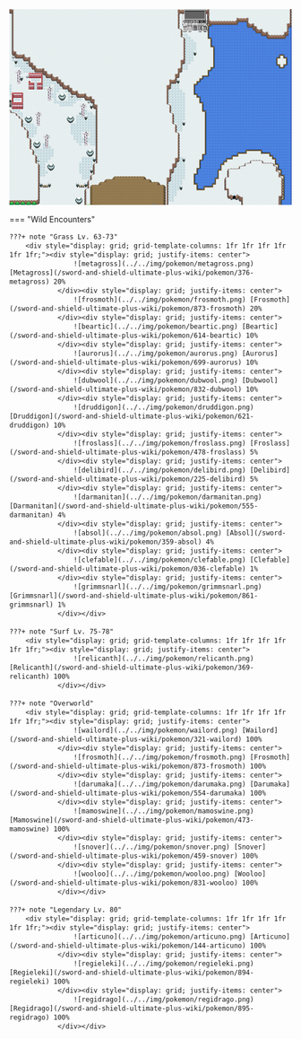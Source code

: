 <img src="../../img/routes/Crown Tundra Snowy East.png" alt="Crown Tundra Snowy East"/>

=== "Wild Encounters"


	???+ note "Grass Lv. 63-73"
		<div style="display: grid; grid-template-columns: 1fr 1fr 1fr 1fr 1fr 1fr;"><div style="display: grid; justify-items: center">
                    ![metagross](../../img/pokemon/metagross.png) [Metagross](/sword-and-shield-ultimate-plus-wiki/pokemon/376-metagross) 20%
                </div><div style="display: grid; justify-items: center">
                    ![frosmoth](../../img/pokemon/frosmoth.png) [Frosmoth](/sword-and-shield-ultimate-plus-wiki/pokemon/873-frosmoth) 20%
                </div><div style="display: grid; justify-items: center">
                    ![beartic](../../img/pokemon/beartic.png) [Beartic](/sword-and-shield-ultimate-plus-wiki/pokemon/614-beartic) 10%
                </div><div style="display: grid; justify-items: center">
                    ![aurorus](../../img/pokemon/aurorus.png) [Aurorus](/sword-and-shield-ultimate-plus-wiki/pokemon/699-aurorus) 10%
                </div><div style="display: grid; justify-items: center">
                    ![dubwool](../../img/pokemon/dubwool.png) [Dubwool](/sword-and-shield-ultimate-plus-wiki/pokemon/832-dubwool) 10%
                </div><div style="display: grid; justify-items: center">
                    ![druddigon](../../img/pokemon/druddigon.png) [Druddigon](/sword-and-shield-ultimate-plus-wiki/pokemon/621-druddigon) 10%
                </div><div style="display: grid; justify-items: center">
                    ![froslass](../../img/pokemon/froslass.png) [Froslass](/sword-and-shield-ultimate-plus-wiki/pokemon/478-froslass) 5%
                </div><div style="display: grid; justify-items: center">
                    ![delibird](../../img/pokemon/delibird.png) [Delibird](/sword-and-shield-ultimate-plus-wiki/pokemon/225-delibird) 5%
                </div><div style="display: grid; justify-items: center">
                    ![darmanitan](../../img/pokemon/darmanitan.png) [Darmanitan](/sword-and-shield-ultimate-plus-wiki/pokemon/555-darmanitan) 4%
                </div><div style="display: grid; justify-items: center">
                    ![absol](../../img/pokemon/absol.png) [Absol](/sword-and-shield-ultimate-plus-wiki/pokemon/359-absol) 4%
                </div><div style="display: grid; justify-items: center">
                    ![clefable](../../img/pokemon/clefable.png) [Clefable](/sword-and-shield-ultimate-plus-wiki/pokemon/036-clefable) 1%
                </div><div style="display: grid; justify-items: center">
                    ![grimmsnarl](../../img/pokemon/grimmsnarl.png) [Grimmsnarl](/sword-and-shield-ultimate-plus-wiki/pokemon/861-grimmsnarl) 1%
                </div></div>

	???+ note "Surf Lv. 75-78"
		<div style="display: grid; grid-template-columns: 1fr 1fr 1fr 1fr 1fr 1fr;"><div style="display: grid; justify-items: center">
                    ![relicanth](../../img/pokemon/relicanth.png) [Relicanth](/sword-and-shield-ultimate-plus-wiki/pokemon/369-relicanth) 100%
                </div></div>

	???+ note "Overworld"
		<div style="display: grid; grid-template-columns: 1fr 1fr 1fr 1fr 1fr 1fr;"><div style="display: grid; justify-items: center">
                    ![wailord](../../img/pokemon/wailord.png) [Wailord](/sword-and-shield-ultimate-plus-wiki/pokemon/321-wailord) 100%
                </div><div style="display: grid; justify-items: center">
                    ![frosmoth](../../img/pokemon/frosmoth.png) [Frosmoth](/sword-and-shield-ultimate-plus-wiki/pokemon/873-frosmoth) 100%
                </div><div style="display: grid; justify-items: center">
                    ![darumaka](../../img/pokemon/darumaka.png) [Darumaka](/sword-and-shield-ultimate-plus-wiki/pokemon/554-darumaka) 100%
                </div><div style="display: grid; justify-items: center">
                    ![mamoswine](../../img/pokemon/mamoswine.png) [Mamoswine](/sword-and-shield-ultimate-plus-wiki/pokemon/473-mamoswine) 100%
                </div><div style="display: grid; justify-items: center">
                    ![snover](../../img/pokemon/snover.png) [Snover](/sword-and-shield-ultimate-plus-wiki/pokemon/459-snover) 100%
                </div><div style="display: grid; justify-items: center">
                    ![wooloo](../../img/pokemon/wooloo.png) [Wooloo](/sword-and-shield-ultimate-plus-wiki/pokemon/831-wooloo) 100%
                </div></div>

	???+ note "Legendary Lv. 80"
		<div style="display: grid; grid-template-columns: 1fr 1fr 1fr 1fr 1fr 1fr;"><div style="display: grid; justify-items: center">
                    ![articuno](../../img/pokemon/articuno.png) [Articuno](/sword-and-shield-ultimate-plus-wiki/pokemon/144-articuno) 100%
                </div><div style="display: grid; justify-items: center">
                    ![regieleki](../../img/pokemon/regieleki.png) [Regieleki](/sword-and-shield-ultimate-plus-wiki/pokemon/894-regieleki) 100%
                </div><div style="display: grid; justify-items: center">
                    ![regidrago](../../img/pokemon/regidrago.png) [Regidrago](/sword-and-shield-ultimate-plus-wiki/pokemon/895-regidrago) 100%
                </div></div>



